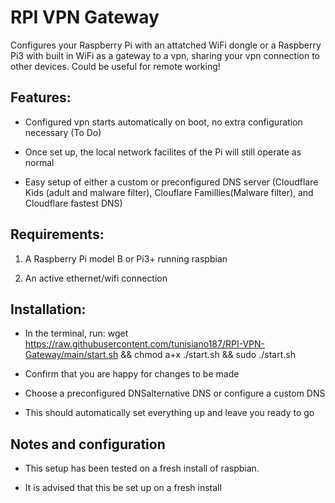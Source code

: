 RPI VPN Gateway
===============

Configures your Raspberry Pi with an attatched WiFi dongle or a Raspberry Pi3 with built in WiFi as a gateway to a vpn,
sharing your vpn connection to other devices. Could be useful for remote working!


Features:
---------

* Configured vpn starts automatically on boot, no extra configuration necessary (To Do)

* Once set up, the local network facilites of the Pi will still operate as normal

* Easy setup of either a custom or preconfigured DNS server (Cloudflare Kids (adult and malware filter), Clouflare Famillies(Malware filter), and Cloudflare fastest DNS)

Requirements:
-------------

1. A Raspberry Pi model B or Pi3+ running raspbian

2. An active ethernet/wifi connection


Installation:
-------------

* In the terminal, run:
    wget https://raw.githubusercontent.com/tunisiano187/RPI-VPN-Gateway/main/start.sh && chmod a+x ./start.sh && sudo ./start.sh

* Confirm that you are happy for changes to be made

* Choose a preconfigured DNSalternative DNS or configure a custom DNS

* This should automatically set everything up and leave you ready to go


Notes and configuration
-----------------------

* This setup has been tested on a fresh install of raspbian.

* It is advised that this be set up on a fresh install